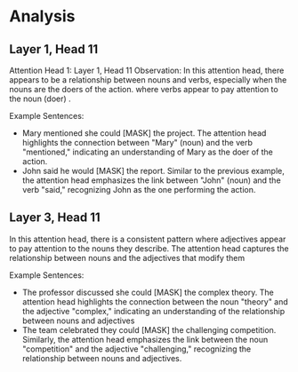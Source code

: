 # Analysis

## Layer 1, Head 11

Attention Head 1: Layer 1, Head 11
Observation:
In this attention head, there appears to be a relationship between nouns and verbs, especially when the nouns are the doers of the action.  where verbs appear to pay attention to the noun (doer) .

Example Sentences:
- Mary mentioned she could [MASK] the project.
The attention head highlights the connection between "Mary" (noun) and the verb "mentioned," indicating an understanding of Mary as the doer of the action.
- John said he would [MASK] the report.
Similar to the previous example, the attention head emphasizes the link between "John" (noun) and the verb "said," recognizing John as the one performing the action.

## Layer 3, Head 11

In this attention head, there is a consistent pattern where adjectives appear to pay attention to the nouns they describe. The attention head captures the relationship between nouns and the adjectives that modify them

Example Sentences:
- The professor discussed she could [MASK] the complex theory.
The attention head highlights the connection between the noun "theory" and the adjective "complex," indicating an understanding of the relationship between nouns and adjectives
- The team celebrated they could [MASK] the challenging competition.
Similarly, the attention head emphasizes the link between the noun "competition" and the adjective "challenging," recognizing the relationship between nouns and adjectives.

